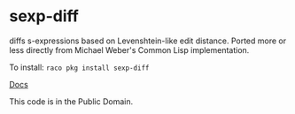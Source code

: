 sexp-diff
=========

diffs s-expressions based on Levenshtein-like edit distance.
Ported more or less directly from Michael Weber's Common Lisp implementation.

To install: `raco pkg install sexp-diff`

[Docs](http://pkg-build.racket-lang.org/doc/sexp-diff@sexp-diff/index.html)

This code is in the Public Domain.
